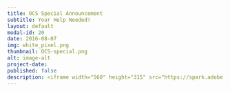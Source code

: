 ```yaml
---
title: OCS Special Announcement
subtitle: Your Help Needed!
layout: default
modal-id: 20
date: 2016-08-07
img: white_pixel.png
thumbnail: OCS-special.png
alt: image-alt
project-date:
published: false
description: <iframe width="560" height="315" src="https://spark.adobe.com/video/FyozugDQDas3c/embed" frameborder="0" allowfullscreen></iframe>
---
```

